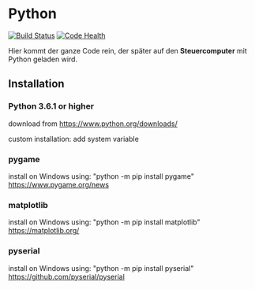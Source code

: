 # Python

[![Build Status](https://travis-ci.org/MagnusFlieger/PythonControl.svg?branch=PythonCode)](https://travis-ci.org/MagnusFlieger/PythonControl)
[![Code Health](https://landscape.io/github/MagnusFlieger/PythonControl/PythonCode/landscape.svg?style=flat)](https://landscape.io/github/MagnusFlieger/PythonControl/PythonCode)

Hier kommt der ganze Code rein, der später auf den **Steuercomputer** mit Python geladen wird.

## Installation

### Python 3.6.1 or higher

download from https://www.python.org/downloads/

custom installation: add system variable

### pygame

install on Windows using: "python -m pip install pygame"
https://www.pygame.org/news

### matplotlib

install on Windows using: "python -m pip install matplotlib"
https://matplotlib.org/

### pyserial

install on Windows using: "python -m pip install pyserial"
https://github.com/pyserial/pyserial
